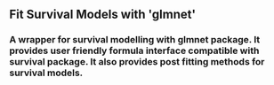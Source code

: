 ## Fit Survival Models with 'glmnet'

### A wrapper for survival modelling with glmnet package. It provides user friendly formula interface compatible with survival package. It also provides post fitting methods for survival models.



